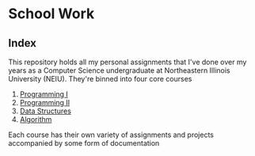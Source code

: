 # School Work
## Index
This repository holds all my personal assignments that I've done over my years as a Computer Science undergraduate at Northeastern Illinois University (NEIU). They're binned into four core courses

1. [Programming I](https://github.com/ceeeztheday/school_work/tree/master/Programming%20I)
2. [Programming II](https://github.com/ceeeztheday/school_work/tree/master/Programming%20II)
3. [Data Structures](https://github.com/ceeeztheday/school_work/tree/master/Data%20Structures)
4. [Algorithm](https://github.com/ceeeztheday/school_work/tree/master/Algorithms)

Each course has their own variety of assignments and projects accompanied by some form of documentation
